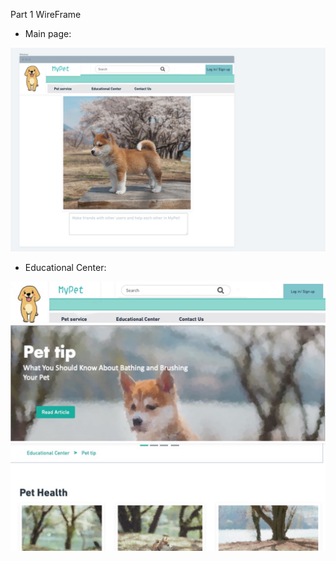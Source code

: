  Part 1 WireFrame 
* Main page:

![](imgMilestone1/WireFrameMainpage.jpeg)



* Educational Center:


![](imgMilestone1/WireFrameTips.jpg)
